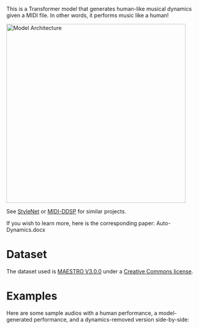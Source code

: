 This is a Transformer model that generates human-like musical dynamics given a MIDI file. In other words, it performs music like a human!

<img width="468" alt="Model Architecture" src="https://github.com/user-attachments/assets/37003f9a-9442-4682-aec9-83c7abddcc62">

See [StyleNet](https://github.com/imalikshake/StyleNet) or [MIDI-DDSP](https://github.com/magenta/midi-ddsp) for similar projects.

If you wish to learn more, here is the corresponding paper: Auto-Dynamics.docx

# Dataset
The dataset used is [MAESTRO V3.0.0](https://magenta.tensorflow.org/datasets/maestro) under a [Creative Commons license](https://creativecommons.org/licenses/by-nc-sa/4.0/).

# Examples
Here are some sample audios with a human performance, a model-generated performance, and a dynamics-removed version side-by-side:

